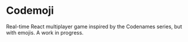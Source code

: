 # Codemoji 

Real-time React multiplayer game inspired by the Codenames series, but with emojis. A work in progress. 


